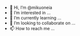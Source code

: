 - 👋 Hi, I’m @mikuoneia
- 👀 I’m interested in ...
- 🌱 I’m currently learning ...
- 💞️ I’m looking to collaborate on ...
- 📫 How to reach me ...

<!---
mikuoneia/mikuoneia is a ✨ special ✨ repository because its `README.md` (this file) appears on your GitHub profile.
You can click the Preview link to take a look at your changes.
--->
